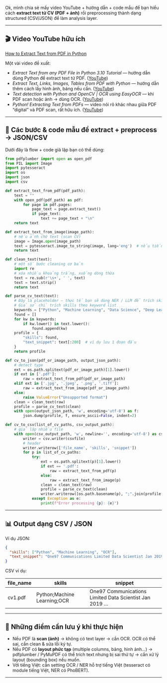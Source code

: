 Ok, mình chia sẻ mấy video YouTube + hướng dẫn + code mẫu để bạn hiểu cách **extract text từ CV (PDF + ảnh)** rồi preprocessing thành dạng structured (CSV/JSON) để làm analysis layer.

---

## 🎬 Video YouTube hữu ích

[How to Extract Text from PDF in Python](https://www.youtube.com/watch?v=Ddk8bA6OWjQ&utm_source=chatgpt.com)

Một vài video đề xuất:

* *Extract Text from any PDF File in Python 3.10 Tutorial* — hướng dẫn dùng Python để extract text từ PDF. ([YouTube][1])
* *Extract Text, Links, Images, Tables from PDF with Python* — hướng dẫn thêm cách lấy hình ảnh, bảng nếu cần. ([YouTube][2])
* *Text detection with Python and OpenCV | OCR using EasyOCR* — khi PDF scan hoặc ảnh → dùng OCR. ([YouTube][3])
* *Python! Extracting Text from PDFs* — video nói rõ khác nhau giữa PDF “digital” và PDF scan, rất hữu ích. ([YouTube][4])

---

## 🧰 Các bước & code mẫu để extract + preprocess → JSON/CSV

Dưới đây là flow + code giả lập bạn có thể dùng:

```python
from pdfplumber import open as open_pdf
from PIL import Image
import pytesseract
import os
import json
import csv

def extract_text_from_pdf(pdf_path):
    text = ""
    with open_pdf(pdf_path) as pdf:
        for page in pdf.pages:
            page_text = page.extract_text()
            if page_text:
                text += page_text + "\n"
    return text

def extract_text_from_image(image_path):
    # nếu ảnh chứ text (scan CV)
    image = Image.open(image_path)
    text = pytesseract.image_to_string(image, lang='eng')  # nếu tiếng Anh, hoặc setup tiếng Việt
    return text

def clean_text(text):
    # một số bước cleaning cơ bản
    import re
    # xóa nhiều khoảng trắng, xuống dòng thừa
    text = re.sub(r'\s+', ' ', text)
    text = text.strip()
    return text

def parse_cv_text(text):
    # Đây là placeholder — thực tế bạn sẽ dùng NER / LLM để trích skill, education, experience
    # Giả sử chỉ trích skills theo keyword list
    keywords = ["Python", "Machine Learning", "Data Science", "Deep Learning", "NLP", "OCR"]
    found = []
    for kw in keywords:
        if kw.lower() in text.lower():
            found.append(kw)
    profile = {
        "skills": found,
        "text_snippet": text[:200]  # ví dụ lưu 1 đoạn đầu
    }
    return profile

def cv_to_json(pdf_or_image_path, output_json_path):
    # detect type
    ext = os.path.splitext(pdf_or_image_path)[1].lower()
    if ext in ['.pdf']:
        raw = extract_text_from_pdf(pdf_or_image_path)
    elif ext in ['.jpg', '.jpeg', '.png', '.tiff']:
        raw = extract_text_from_image(pdf_or_image_path)
    else:
        raise ValueError("Unsupported format")
    clean = clean_text(raw)
    profile = parse_cv_text(clean)
    with open(output_json_path, 'w', encoding='utf-8') as f:
        json.dump(profile, f, ensure_ascii=False, indent=2)

def cv_to_csv(list_of_cv_paths, csv_output_path):
    # giả lập nhiều file
    with open(csv_output_path, 'w', newline='', encoding='utf-8') as csvfile:
        writer = csv.writer(csvfile)
        # header
        writer.writerow(['file_name', 'skills', 'snippet'])
        for p in list_of_cv_paths:
            try:
                ext = os.path.splitext(p)[1].lower()
                if ext == '.pdf':
                    raw = extract_text_from_pdf(p)
                else:
                    raw = extract_text_from_image(p)
                clean = clean_text(raw)
                profile = parse_cv_text(clean)
                writer.writerow([os.path.basename(p), ";".join(profile['skills']), profile['text_snippet']])
            except Exception as e:
                print(f"Error processing {p}: {e}")
```

---

## 📊 Output dạng CSV / JSON

Ví dụ JSON:

```json
{
  "skills": ["Python", "Machine Learning", "OCR"],
  "text_snippet": "One97 Communications Limited Data Scientist Jan 2019 to Till Date Detect important ..."
}
```

CSV ví dụ:

| file\_name | skills                      | snippet                                                |
| ---------- | --------------------------- | ------------------------------------------------------ |
| cv1.pdf    | Python;Machine Learning;OCR | One97 Communications Limited Data Scientist Jan 2019 … |

---

## 🔧 Những điểm cần lưu ý khi thực hiện

* Nếu PDF là **scan (ảnh)** → không có text layer → cần OCR. OCR có thể sai, cần clean & sửa lỗi ký tự.
* Nếu PDF có **layout phức tạp** (multiple columns, bảng, hình ảnh…) → pdfplumber / PyMuPDF có thể trích text nhưng bị sai thứ tự → cần xử lý layout (bounding box) nếu muốn.
* Với tiếng Việt: cần setting OCR / NER hỗ trợ tiếng Việt (tesseract có module tiếng Việt, NER có PhoBERT).

---


[1]: https://www.youtube.com/watch?v=RULkvM7AdzY&utm_source=chatgpt.com "Extract Text from any PDF File in Python 3.10 Tutorial - YouTube"
[2]: https://www.youtube.com/watch?v=G0PApj7YPBo&utm_source=chatgpt.com "Extract text, links, images, tables from Pdf with Python - YouTube"
[3]: https://www.youtube.com/watch?v=n-8oCPjpEvM&utm_source=chatgpt.com "Text detection with Python and Opencv | OCR using EasyOCR ..."
[4]: https://www.youtube.com/watch?v=Ohz1f-e0ick&utm_source=chatgpt.com "Python! Extracting Text from PDFs - YouTube"
